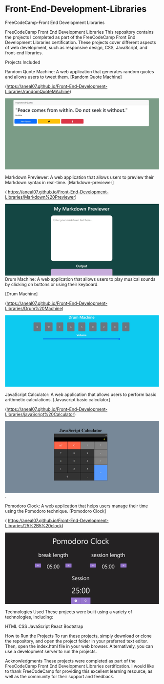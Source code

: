 # Front-End-Development-Libraries
 FreeCodeCamp-Front End Development Libraries

 FreeCodeCamp Front End Development Libraries
This repository contains the projects I completed as part of the FreeCodeCamp Front End Development Libraries certification.
These projects cover different aspects of web development, such as responsive design, CSS, JavaScript, and front-end libraries.

Projects Included

Random Quote Machine: A web application that generates random quotes and allows users to tweet them.
[Random Quote Machine] 

(https://aneal07.github.io/Front-End-Development-Libraries/randomQuoteMAchine)

![Screenshot](./quote.jpg)

Markdown Previewer: A web application that allows users to preview their Markdown syntax in real-time.
[Markdown-previewer] 

(  https://aneal07.github.io/Front-End-Development-Libraries/Markdown%20Previewer)

![Screenshot](./markdown.jpg)
Drum Machine: A web application that allows users to play musical sounds by clicking on buttons or using their keyboard.

[Drum Machine]

(https://aneal07.github.io/Front-End-Development-Libraries/Drum%20Machine)

![Screenshot](./Drummachine.jpg)

JavaScript Calculator: A web application that allows users to perform basic arithmetic calculations.
[Javascript basic calculator] 

(https://aneal07.github.io/Front-End-Development-Libraries/javaScript%20Calculator)

![Screenshot](./calculator.jpg).

Pomodoro Clock: A web application that helps users manage their time using the Pomodoro technique.
[Pomodoro Clock] 

( https://aneal07.github.io/Front-End-Development-Libraries/25%2B5%20clock)

![Screenshot](./pomdoro.jpg)

Technologies Used
These projects were built using a variety of technologies, including:

HTML
CSS
JavaScript
React
Bootstrap

How to Run the Projects
To run these projects, simply download or clone the repository, 
and open the project folder in your preferred text editor. Then, 
open the index.html file in your web browser. Alternatively, 
you can use a development server to run the projects.

Acknowledgments
These projects were completed as part of the FreeCodeCamp Front End Development Libraries certification.
I would like to thank FreeCodeCamp for providing this excellent learning resource, 
as well as the community for their support and feedback.





